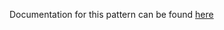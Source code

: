 Documentation for this pattern can be found [here](https://github.com/awslabs/aws-solutions-constructs/blob/main/source/patterns/%40aws-solutions-constructs/aws-iot-sqs/README.adoc)
